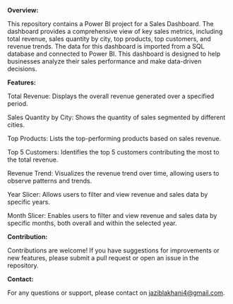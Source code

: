 ****Overview:****

This repository contains a Power BI project for a Sales Dashboard. The dashboard provides a comprehensive view of key sales metrics, including total revenue, sales quantity by city, top products, top customers, and revenue trends. The data for this dashboard is imported from a SQL database and connected to Power BI. This dashboard is designed to help businesses analyze their sales performance and make data-driven decisions.

**Features:**

Total Revenue: Displays the overall revenue generated over a specified period.

Sales Quantity by City: Shows the quantity of sales segmented by different cities.

Top Products: Lists the top-performing products based on sales revenue.

Top 5 Customers: Identifies the top 5 customers contributing the most to the total revenue.

Revenue Trend: Visualizes the revenue trend over time, allowing users to observe patterns and trends.

Year Slicer: Allows users to filter and view revenue and sales data by specific years.

Month Slicer: Enables users to filter and view revenue and sales data by specific months, both overall and within the selected year.

**Contribution:**

Contributions are welcome! If you have suggestions for improvements or new features, please submit a pull request or open an issue in the repository.

**Contact:**

For any questions or support, please contact on jaziblakhani4@gmail.com.



